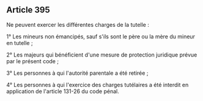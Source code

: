 Article 395
----
Ne peuvent exercer les différentes charges de la tutelle :

1° Les mineurs non émancipés, sauf s'ils sont le père ou la mère du mineur en
tutelle ;

2° Les majeurs qui bénéficient d'une mesure de protection juridique prévue par
le présent code ;

3° Les personnes à qui l'autorité parentale a été retirée ;

4° Les personnes à qui l'exercice des charges tutélaires a été interdit en
application de l'article 131-26 du code pénal.
